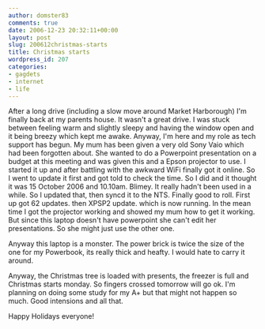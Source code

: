 ```yaml
---
author: domster83
comments: true
date: 2006-12-23 20:32:11+00:00
layout: post
slug: 200612christmas-starts
title: Christmas starts
wordpress_id: 207
categories:
- gagdets
- internet
- life
---
```


After a long drive (including a slow move around Market Harborough) I'm finally back at my parents house. It wasn't a great drive. I was stuck between feeling warm and slightly sleepy and having the window open and it being breezy which kept me awake.
Anyway, I'm here and my role as tech support has begun. My mum has been given a very old Sony Vaio which had been forgotten about. She wanted to do a Powerpoint presentation on a budget at this meeting and was given this and a Epson projector to use. I started it up and after battling with the awkward WiFi finally got it online. So I went to update it first and got told to check the time. So I did and it thought it was 15 October 2006 and 10.10am. Blimey. It really hadn't been used in a while. So I updated that, then syncd it to the NTS. Finally good to roll. First up got 62 updates. then XPSP2 update. which is now running. In the mean time I got the projector working and showed my mum how to get it working. But since this laptop doesn't have powerpoint she can't edit her presentations. So she might just use the other one.




Anyway this laptop is a monster. The power brick is twice the size of the one for my Powerbook, its really thick and heafty. I would hate to carry it around.




Anyway, the Christmas tree is loaded with presents, the freezer is full and Christmas starts monday. So fingers crossed tomorrow will go ok. I'm planning on doing some study for my A+ but that might not happen so much. Good intensions and all that.




Happy Holidays everyone!
